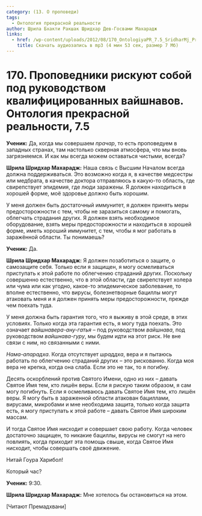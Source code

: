 ```yaml
---
category: (13. О проповеди)
tags:
  - Онтология прекрасной реальности
author: Шрила Бхакти Ракшак Шридхар Дев-Госвами Махарадж
links:
  - href: /wp-content/uploads/2012/08/170_OntologiyaPR_7.5_SridharMj_Propovedniki_riskuyut_soboy_pod_rukovodstvom_kvalifitsirovannyh_vaishnavov.mp3
    title: Скачать аудиозапись в mp3 (4 мин 53 сек, размер 7 Мб)
---
```


# 170. Проповедники рискуют собой под руководством квалифицированных вайшнавов. Онтология прекрасной реальности, 7.5

**Ученик:** Да, когда мы совершаем *прачар*, то есть проповедуем в западных странах, там настолько скверная атмосфера, что мы вновь загрязняемся. И как мы всегда можем оставаться чистыми, всегда?

**Шрила Шридхар Махарадж:** Наша связь с Высшим Началом всегда должна поддерживаться. Это возможно когда я, в качестве медсестры или медбрата, в качестве доктора отправляюсь в какую-то область, где свирепствует эпидемия, где люди заражены. Я должен находиться в хорошей форме, моё здоровье должно быть хорошим.

У меня должен быть достаточный иммунитет, я должен принять меры предосторожности с тем, чтобы не заразиться самому и помогать, облегчать страдания других. Я должен взять необходимое оборудование, взять меры предосторожности и находиться в хорошей форме, иметь хороший иммунитет, с тем, чтобы я мог работать в заражённой области. Ты понимаешь?

**Ученик:** Да.

**Шрила Шридхар Махарадж:** Я должен позаботиться о защите, о самозащите себя. Только если я защищен, я могу осмеливаться приступать к этой работе по облегчению страданий других. Поскольку совершенно естественно, что в этой области, где свирепствует холера или чума или как угодно, какое-то эпидемическое заболевание, то вполне естественно, что вирусы, болезнетворные бациллы могут атаковать меня и я должен принять меры предосторожности, прежде чем поехать туда.

У меня должна быть гарантия того, что я выживу в этой среде, в этих условиях. Только когда эта гарантия есть, я могу туда поехать. Это означает *вайшнавера-ану-гатья* – под руководством *вайшнава*, под руководством *вайшнава-гуру*, мы будем идти на этот риск. Не вне связи с ним, но связанными с ними.

*Нама-апарадха*. Когда отсутствует *шраддха*, вера и я пытаюсь работать по облегчению страданий других – это рискованно. Когда моя вера не крепка, когда она слаба. Если это не так, то я погибну.

Десять оскорблений против Святого Имени, одно из них – давать Святое Имя тем, кто лишён веры. Если я рискую таким образом, я сам могу погибнуть. Если я осмеливаюсь давать Святое Имя тем, кто лишён веры. Я могу быть в зараженной области атакован бациллами, вирусами, микробами и мне необходима защита, только когда защита есть, я могу приступать к этой работе – давать Святое Имя широким массам.

И тогда Святое Имя нисходит и совершает свою работу. Когда человек достаточно защищен, то никакие бациллы, вирусы не смогут на него повлиять, когда приходит эта помощь свыше, когда Святое Имя нисходит, чтобы совершать своё движение.

Нитай Гоура Харибол!

Который час?

**Ученик:** 9:30.

**Шрила Шридхар Махарадж:** Мне хотелось бы остановиться на этом.

[Читают Премадхвани]

